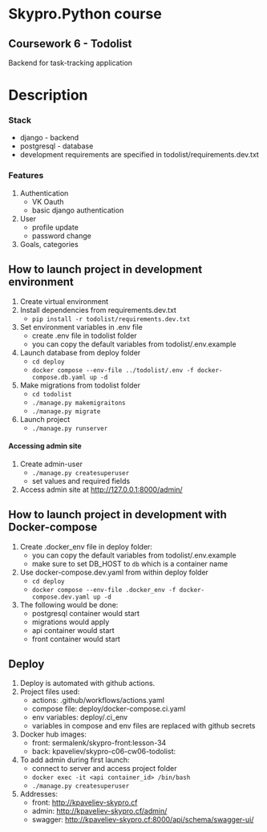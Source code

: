 # Skypro.Python course
## Coursework 6 - Todolist

Backend for task-tracking application

# Description

### Stack

- django - backend
- postgresql - database
- development requirements are specified in todolist/requirements.dev.txt

### Features

1. Authentication
   - VK Oauth
   - basic django authentication
2. User
   - profile update
   - password change
3. Goals, categories

## How to launch project in development environment

1. Create virtual environment
2. Install dependencies from requirements.dev.txt
   - `pip install -r todolist/requirements.dev.txt`
3. Set environment variables in .env file
   - create .env file in todolist folder
   - you can copy the default variables from todolist/.env.example
4. Launch database from deploy folder
   - `cd deploy`
   - `docker compose --env-file ../todolist/.env -f docker-compose.db.yaml up -d`
5. Make migrations from todolist folder
   - `cd todolist`
   - `./manage.py makemigraitons`
   - `./manage.py migrate`
6. Launch project
   - `./manage.py runserver`

#### Accessing admin site

1. Create admin-user
   - `./manage.py createsuperuser`
   - set values and required fields
2. Access admin site at http://127.0.0.1:8000/admin/

## How to launch project in development with Docker-compose

1. Create .docker_env file in deploy folder:
   - you can copy the default variables from todolist/.env.example
   - make sure to set DB_HOST to `db` which is a container name
2. Use docker-compose.dev.yaml from within deploy folder
   - `cd deploy`
   - `docker compose --env-file .docker_env -f docker-compose.dev.yaml up -d`
3. The following would be done:
   - postgresql container would start
   - migrations would apply
   - api container would start
   - front container would start

## Deploy

1. Deploy is automated with github actions. 
2. Project files used:
   - actions: .github/workflows/actions.yaml
   - compose file: deploy/docker-compose.ci.yaml
   - env variables: deploy/.ci_env
   - variables in compose and env files are replaced with github secrets
3. Docker hub images:
   - front: sermalenk/skypro-front:lesson-34
   - back: kpaveliev/skypro-c06-cw06-todolist:<tag>
4. To add admin during first launch:
   - connect to server and access project folder
   - `docker exec -it <api container_id> /bin/bash`
   - `./manage.py createsuperuser`
5. Addresses:
   - front: http://kpaveliev-skypro.cf
   - admin: http://kpaveliev-skypro.cf/admin/
   - swagger: http://kpaveliev-skypro.cf:8000/api/schema/swagger-ui/
   

